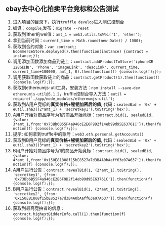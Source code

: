 ## ebay去中心化拍卖平台竞标和公告测试

1. 进入项目的目录下，执行`truffle develop`进入测试控制台
2. 编译：`compile`,发布：`migrate --reset`
3. 获取到1ther的wei值：`amt_1 = web3.utils.toWei('1', 'ether');`
4. 拿到当前时间：`current_time = Math.round(new Date() / 1000);`
5. 获取到合约对象：`var contract; EcommerceStore.deployed().then(function(instance) {contract = instance;});`
6. 调用添加函数添加商品到链上：`contract.addProductToStore('iphoneXR 128G红色', 'Phone', 'imageLink', 'descLink', current_time, current_time+100000, amt_1, 0).then(function(f) {console.log(f);});`
7. 调用获取函数获取链上的商品：`contract.getProduct(1).then(function(f) {console.log(f);});`
8. 获取到ethereumjs-util工具，安装方法：`npm install --save-dev ethereumjs-util@5.1.2`，truffle控制台导入方法：`eutil = require('./app/node_modules/ethereumjs-util');`
9. 获取到A用户竞标的**真实价格+秘钥加密后的值**, 代码：`sealedBid = '0x' + eutil.sha3((2*amt_1) + 'secretkey1').toString('hex');`
10. A用户开始对商品序号为1的商品开始竞标：`contract.bid(1, sealedBid, {value: 3*amt_1,from:'0x73Bb6B55F4a946cE2E6F9D2f14eb99d95E63761C'}).then(function(f) {console.log(f);});`
11. 提示: 如何拿到truffle中的账号：`web3.eth.personal.getAccounts()`
12. 获取到B用户竞标的**真实价格+秘钥加密后的值**, 代码：`sealedBid = '0x' + eutil.sha3((3*amt_1) + 'secretkey2').toString('hex');`
13. B用户开始对商品序号为1的商品开始竞标：`contract.bid(1, sealedBid, {value: 4*amt_1,from:'0x150E81808f15bE8527a7d3B4A0bAaff63e07A637'}).then(function(f) {console.log(f);});`
14. A用户进行公告：`contract.revealBid(1, (2*amt_1).toString(), 'secretkey1', {from: '0x73Bb6B55F4a946cE2E6F9D2f14eb99d95E63761C'}).then(function(f) {console.log(f);});`
15. B用户进行公告：`contract.revealBid(1, (2*amt_1).toString(), 'secretkey2', {from: '0x150E81808f15bE8527a7d3B4A0bAaff63e07A637'}).then(function(f) {console.log(f);});`
16. 获取到最高竞拍者的信息：`contract.highestBidderInfo.call(1).then(function(f) {console.log(f);});`